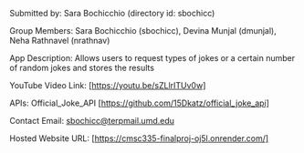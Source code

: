 Submitted by: Sara Bochicchio (directory id: sbochicc)

Group Members: Sara Bochicchio (sbochicc), Devina Munjal (dmunjal), Neha Rathnavel (nrathnav)

App Description: Allows users to request types of jokes or a certain number of random jokes and stores the results

YouTube Video Link: [https://youtu.be/sZLlrITUv0w]

APIs: Official_Joke_API [https://github.com/15Dkatz/official_joke_api]

Contact Email:  sbochicc@terpmail.umd.edu

Hosted Website URL: [https://cmsc335-finalproj-oj5l.onrender.com/]
